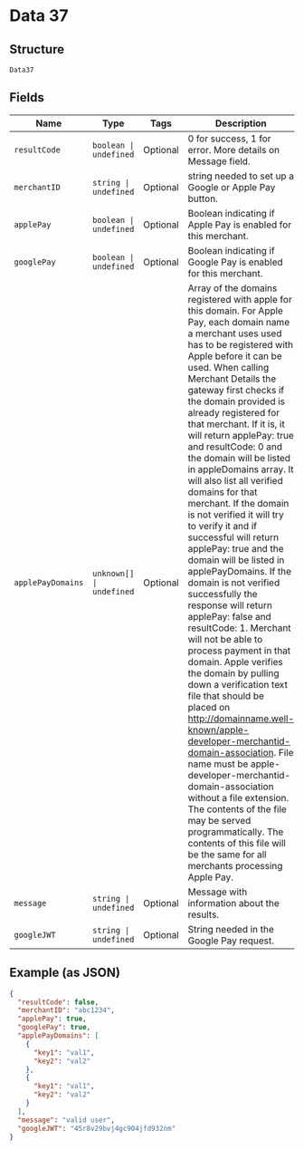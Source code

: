 
# Data 37

## Structure

`Data37`

## Fields

| Name | Type | Tags | Description |
|  --- | --- | --- | --- |
| `resultCode` | `boolean \| undefined` | Optional | 0 for success, 1 for error. More details on Message field. |
| `merchantID` | `string \| undefined` | Optional | string needed to set up a Google or Apple Pay button. |
| `applePay` | `boolean \| undefined` | Optional | Boolean indicating if Apple Pay is enabled for this merchant. |
| `googlePay` | `boolean \| undefined` | Optional | Boolean indicating if Google Pay is enabled for this merchant. |
| `applePayDomains` | `unknown[] \| undefined` | Optional | Array of the domains registered with apple for this domain.  For Apple Pay, each domain name a merchant uses used has to be registered with Apple before it can be used.  When calling Merchant Details the gateway first checks if the domain provided is already registered for that merchant. If it is, it will return applePay: true and resultCode: 0 and the domain will be listed in appleDomains array.  It will also list all verified domains for that merchant.  If the domain is not verified it will try to verify it and if successful will return applePay: true and the domain will be listed in applePayDomains.  If the domain is not verified successfully the response will return applePay: false and resultCode: 1. Merchant will not be able to process payment in that domain.  Apple verifies the domain by pulling down a verification text file that should be placed on http://domainname.well-known/apple-developer-merchantid-domain-association.  File name must be apple-developer-merchantid-domain-association without a file extension. The contents of the file may be served programmatically. The contents of this file will be the same for all merchants processing Apple Pay. |
| `message` | `string \| undefined` | Optional | Message with information about the results. |
| `googleJWT` | `string \| undefined` | Optional | String needed in the Google Pay request. |

## Example (as JSON)

```json
{
  "resultCode": false,
  "merchantID": "abc1234",
  "applePay": true,
  "googlePay": true,
  "applePayDomains": [
    {
      "key1": "val1",
      "key2": "val2"
    },
    {
      "key1": "val1",
      "key2": "val2"
    }
  ],
  "message": "valid user",
  "googleJWT": "45r8v29bvj4gc904jfd932nm"
}
```

